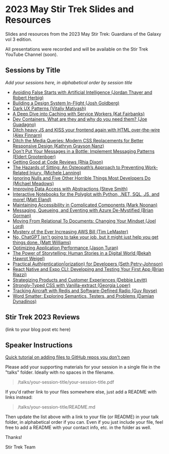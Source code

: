 # 2023 May Stir Trek Slides and Resources

Slides and resources from the 2023 May Stir Trek: Guardians of the Galaxy vol 3 edition.

All presentations were recorded and will be available on the Stir Trek YouTube Channel (soon).

## Sessions by Title

*Add your sessions here, in alphabetical order by session title*

- [Avoiding False Starts with Artificial Intelligence (Jordan Thayer and Robert Herbig)](/talks/avoiding-false-starts-with-ai/README.md)
- [Building a Design System In-Flight (Josh Goldberg)](/talks/building-a-design-system-mid-flight/README.md)
- [Dark UX Patterns (Vitaliy Matiyash)](/talks/dark-ux-patterns/README.md)
- [A Deep Dive into Caching with Service Workers (Kat Fairbanks)](/talks/deep-dive-into-caching-with-service-workers/README.md)
- [Dev Containers. What are they and why do you need them? (Joe Guadagno)](/talks/dev-containers-what-why/README.md)
- [Ditch heavy JS and KISS your frontend again with HTML over-the-wire (Alex Finnarn)](/talks/ditch-heavy-js/README.md)
- [Ditch the Media Queries: Modern CSS Replacements for Better Responsive Design (Kathryn Grayson Nanz)](/talks/ditch-media-queries-modern-css/README.md)
- [Don't Put Your Messages in a Bottle: Implement Messaging Patterns (Eldert Grootenboer)](/talks/dont-put-message-in-bottle/dont-put-message-in-bottle.pdf)
- [Getting Good at Code Reviews (Rhia Dixon)](/talks/code-reviews/README.md)
- [The Hazards of Sitting: An Osteopath’s Approach to Preventing Work-Related Injury. (Michele Lanning)](/talks/hazards-of-sitting/README.md)
- [Ignoring Nulls and Five Other Horrible Things Most Developers Do (Michael Meadows)](/talks/ignoring-nulls-and-other-horrible-things-developers-do/README.md)
- [Improving Data Access with Abstractions (Steve Smith)](/talks/improving-data-access-with-abstractions/SteveSmith-ImprovingDataAccessWithAbstractions.pdf)
- [Interactive Notebooks for the Polyglot with Python, .NET, SQL, JS, and more! (Matt Eland)](/talks/PolyglotNotebooks/README.md)
- [Maintaining Accessibility in Complicated Components (Mark Noonan)](/talks/maintaining-accessibility/README.md)
- [Messaging, Queueing, and Eventing with Azure De-Mystified (Brian Gorman)](/talks/azure-messaging/README.md)
- [Moving From Relational To Documents: Changing Your Mindset (Joel Lord)](/talks/relational-to-documents/README.md)
- [Mystery of the Ever Increasing AWS Bill (Tim LeMaster)](/talks/mystery-of-the-ever-increasing-aws-bill/mystery-of-the-ever-increasing-aws-bill.pdf)
- [No, ChatGPT isn't going to take your job, but it might just help you get things done. (Matt Williams)](/talks/chatgpt/README.md)
- [Optimizing Application Performance (Jason Turan)](/talks/optimizing-application-performance/README.md)
- [The Power of Storytelling: Human Stories in a Digital World (Bekah Hawrot Weigel)](/talks/power-of-storytelling/README.md)
- [Practical Auth(entication|orization) for Developers (Seth Petry-Johnson)](/talks/practical-auth/README.md)
- [React Native and Expo CLI: Developing and Testing Your First App (Brian Riazzi)](/talks/react-native-expo-cli/README.md)
- [Strategizing Products and Customer Experiences (Debbie Levitt)](/talks/strategizing-products-and-customer-experiences/2023-SPACE-StirTrek.pdf)
- [Strongly-Typed CSS with Vanilla-extract (Georgia Loper)](/talks/strongly-typed-css/README.md)
- [Tracking Aircraft with Redis and Software-Defined Radio (Guy Royse)](/talks/tracking-aircraft/README.md)
- [Word Smatter: Exploring Semantics, Testers, and Problems (Damian Dynadinos)](/talks/word-smatter/README.md)


## Stir Trek 2023 Reviews

(link to your blog post etc here)

## Speaker Instructions


[Quick tutorial on adding files to GitHub repos you don't own](https://ardalis.com/how-to-add-files-to-a-github-repo-you-don%E2%80%99t-own/)

Please add your supporting materials for your session in a single file in the "talks" folder. Ideally with no spaces in the filename.

> /talks/your-session-title/your-session-title.pdf

If you'd rather link to your files somewhere else, just add a README with links instead:

> /talks/your-session-title/README.md

Then update the list above with a link to your file (or README) in your talk folder, in alphabetical order if you can. Even if you just include your file, feel free to add a README with your contact info, etc. in the folder as well.

Thanks!

Stir Trek Team
